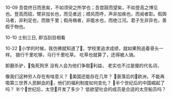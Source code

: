 10-09
吾尝终日而思矣，不如须臾之所学也；吾尝跂而望矣，不如登高之博见也。登高而招，臂非加长也，而见者远；顺风而呼，声非加疾也，而闻者彰。假舆马者，非利足也，而致千里；假舟楫者，非能水也，而绝江河。君子生非异也，善假于物也。

10-10
士别三日, 即当刮目相看

10-22
小学的时候，我仿佛就知道了，学校里追求成绩，就如果狗追着骨头一样。
狼行千里吃够，马行千里吃草。
吃草也就算了，还得被人骑。

卸磨杀驴，兔死狗烹
没有人会为他们争取利益，
老实也不过是傻的代名词，

像我们这种穷人存在有啥意义？
美国还能存在几年？
衰落后的欧洲，不能再吸第三世界人民鲜血的，他们的福利制度如何变化？
半个世纪后的中国崛起了吗？
半个世纪后，太空开发了多少？
低欲望社会的成员是合适的太空船员吗？

